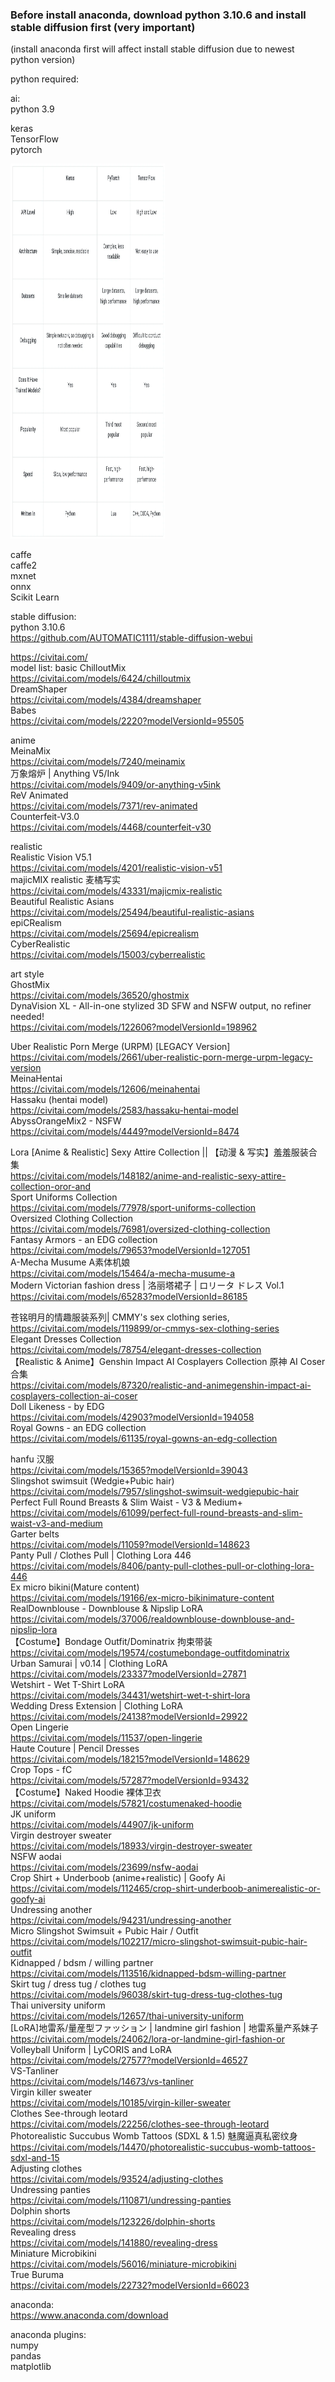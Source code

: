 ### Before install anaconda, download python 3.10.6 and install stable diffusion first (very important)
(install anaconda first will affect install stable diffusion due to newest python version)

python required:  

ai:  
python 3.9  

keras  
TensorFlow  
pytorch  

<div>
<img src="https://github.com/kitleong97/software/blob/main/python_application/1%20NKBNWP3arktKZEOrcxojDA.webp" width="49%" height="600px" alt="ai frameworks" >  
</div>

caffe  
caffe2  
mxnet  
onnx  
Scikit Learn



stable diffusion:  
python 3.10.6  
https://github.com/AUTOMATIC1111/stable-diffusion-webui  

https://civitai.com/  
model list:
basic
ChilloutMix  
https://civitai.com/models/6424/chilloutmix  
DreamShaper  
https://civitai.com/models/4384/dreamshaper  
Babes  
https://civitai.com/models/2220?modelVersionId=95505  

anime  
MeinaMix  
https://civitai.com/models/7240/meinamix  
万象熔炉 | Anything V5/Ink  
https://civitai.com/models/9409/or-anything-v5ink  
ReV Animated  
https://civitai.com/models/7371/rev-animated  
Counterfeit-V3.0  
https://civitai.com/models/4468/counterfeit-v30  

realistic  
Realistic Vision V5.1  
https://civitai.com/models/4201/realistic-vision-v51  
majicMIX realistic 麦橘写实   
https://civitai.com/models/43331/majicmix-realistic  
Beautiful Realistic Asians  
https://civitai.com/models/25494/beautiful-realistic-asians  
epiCRealism  
https://civitai.com/models/25694/epicrealism  
CyberRealistic  
https://civitai.com/models/15003/cyberrealistic  

art style  
GhostMix  
https://civitai.com/models/36520/ghostmix  
DynaVision XL - All-in-one stylized 3D SFW and NSFW output, no refiner needed!  
https://civitai.com/models/122606?modelVersionId=198962  


Uber Realistic Porn Merge (URPM) [LEGACY Version]  
https://civitai.com/models/2661/uber-realistic-porn-merge-urpm-legacy-version  
MeinaHentai  
https://civitai.com/models/12606/meinahentai  
Hassaku (hentai model)  
https://civitai.com/models/2583/hassaku-hentai-model  
AbyssOrangeMix2 - NSFW  
https://civitai.com/models/4449?modelVersionId=8474  








Lora
[Anime & Realistic] Sexy Attire Collection || 【动漫 & 写实】羞羞服装合集  
https://civitai.com/models/148182/anime-and-realistic-sexy-attire-collection-oror-and  
Sport Uniforms Collection  
https://civitai.com/models/77978/sport-uniforms-collection  
Oversized Clothing Collection  
https://civitai.com/models/76981/oversized-clothing-collection  
Fantasy Armors - an EDG collection  
https://civitai.com/models/79653?modelVersionId=127051  
A-Mecha Musume A素体机娘  
https://civitai.com/models/15464/a-mecha-musume-a  
Modern Victorian fashion dress | 洛丽塔裙子 | ロリータ ドレス Vol.1  
https://civitai.com/models/65283?modelVersionId=86185  

苍铭明月的情趣服装系列| CMMY's sex clothing series,  
https://civitai.com/models/119899/or-cmmys-sex-clothing-series  
Elegant Dresses Collection  
https://civitai.com/models/78754/elegant-dresses-collection  
【Realistic & Anime】Genshin Impact AI Cosplayers Collection 原神 AI Coser合集  
https://civitai.com/models/87320/realistic-and-animegenshin-impact-ai-cosplayers-collection-ai-coser  
Doll Likeness - by EDG  
https://civitai.com/models/42903?modelVersionId=194058  
Royal Gowns - an EDG collection  
https://civitai.com/models/61135/royal-gowns-an-edg-collection  


hanfu 汉服  
https://civitai.com/models/15365?modelVersionId=39043  
Slingshot swimsuit (Wedgie+Pubic hair)  
https://civitai.com/models/7957/slingshot-swimsuit-wedgiepubic-hair  
Perfect Full Round Breasts & Slim Waist - V3 & Medium+  
https://civitai.com/models/61099/perfect-full-round-breasts-and-slim-waist-v3-and-medium  
Garter belts  
https://civitai.com/models/11059?modelVersionId=148623  
Panty Pull / Clothes Pull | Clothing Lora 446  
https://civitai.com/models/8406/panty-pull-clothes-pull-or-clothing-lora-446  
Ex micro bikini(Mature content)  
https://civitai.com/models/19166/ex-micro-bikinimature-content  
RealDownblouse - Downblouse & Nipslip LoRA  
https://civitai.com/models/37006/realdownblouse-downblouse-and-nipslip-lora  
【Costume】Bondage Outfit/Dominatrix 拘束带装  
https://civitai.com/models/19574/costumebondage-outfitdominatrix  
Urban Samurai | v0.14 | Clothing LoRA  
https://civitai.com/models/23337?modelVersionId=27871  
Wetshirt - Wet T-Shirt LoRA  
https://civitai.com/models/34431/wetshirt-wet-t-shirt-lora  
Wedding Dress Extension | Clothing LoRA  
https://civitai.com/models/24138?modelVersionId=29922  
Open Lingerie  
https://civitai.com/models/11537/open-lingerie  
Haute Couture | Pencil Dresses  
https://civitai.com/models/18215?modelVersionId=148629  
Crop Tops - fC  
https://civitai.com/models/57287?modelVersionId=93432  
【Costume】Naked Hoodie 裸体卫衣  
https://civitai.com/models/57821/costumenaked-hoodie  
JK uniform  
https://civitai.com/models/44907/jk-uniform  
Virgin destroyer sweater  
https://civitai.com/models/18933/virgin-destroyer-sweater  
NSFW aodai  
https://civitai.com/models/23699/nsfw-aodai  
Crop Shirt + Underboob (anime+realistic) | Goofy Ai  
https://civitai.com/models/112465/crop-shirt-underboob-animerealistic-or-goofy-ai  
Undressing another  
https://civitai.com/models/94231/undressing-another  
Micro Slingshot Swimsuit + Pubic Hair / Outfit  
https://civitai.com/models/102217/micro-slingshot-swimsuit-pubic-hair-outfit  
Kidnapped / bdsm / willing partner  
https://civitai.com/models/113516/kidnapped-bdsm-willing-partner  
Skirt tug / dress tug / clothes tug  
https://civitai.com/models/96038/skirt-tug-dress-tug-clothes-tug  
Thai university uniform  
https://civitai.com/models/12657/thai-university-uniform  
[LoRA]地雷系/量産型ファッション | landmine girl fashion | 地雷系量产系妹子  
https://civitai.com/models/24062/lora-or-landmine-girl-fashion-or  
Volleyball Uniform | LyCORIS and LoRA  
https://civitai.com/models/27577?modelVersionId=46527  
VS-Tanliner  
https://civitai.com/models/14673/vs-tanliner  
Virgin killer sweater  
https://civitai.com/models/10185/virgin-killer-sweater  
Clothes See-through leotard  
https://civitai.com/models/22256/clothes-see-through-leotard  
Photorealistic Succubus Womb Tattoos (SDXL & 1.5) 魅魔逼真私密纹身  
https://civitai.com/models/14470/photorealistic-succubus-womb-tattoos-sdxl-and-15  
Adjusting clothes  
https://civitai.com/models/93524/adjusting-clothes  
Undressing panties  
https://civitai.com/models/110871/undressing-panties  
Dolphin shorts  
https://civitai.com/models/123226/dolphin-shorts  
Revealing dress  
https://civitai.com/models/141880/revealing-dress  
Miniature Microbikini  
https://civitai.com/models/56016/miniature-microbikini  
True Buruma  
https://civitai.com/models/22732?modelVersionId=66023  

anaconda:  
https://www.anaconda.com/download  






anaconda plugins:  
numpy  
pandas  
matplotlib  

